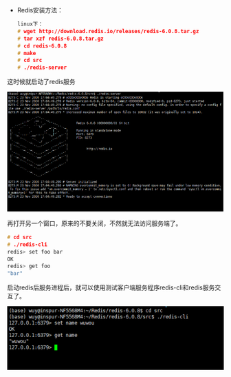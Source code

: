 - Redis安装方法：
  
  ```cpp
  linux下：
  # wget http://download.redis.io/releases/redis-6.0.8.tar.gz
  # tar xzf redis-6.0.8.tar.gz
  # cd redis-6.0.8
  # make
  # cd src
  # ./redis-server     
  ```

这时候就启动了redis服务

![](https://github.com/wuwou/tools/blob/master/image/1123_1.PNG)

再打开另一个窗口，原来的不要关闭，不然就无法访问服务端了。

```cpp
# cd src
# ./redis-cli
redis> set foo bar
OK
redis> get foo
"bar"
```

启动redis后服务进程后，就可以使用测试客户端服务程序redis-cli和redis服务交互了。

![](https://github.com/wuwou/tools/blob/master/image/1123_2.PNG)






















